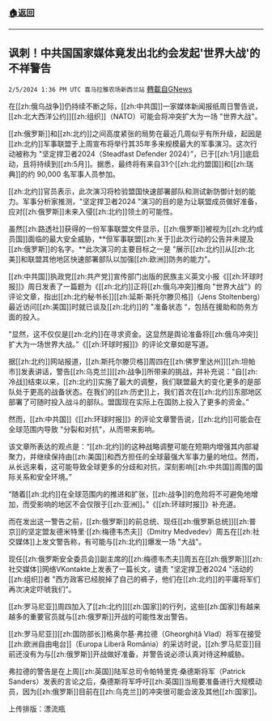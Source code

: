 ###  [:house:返回](README.md)
---


## 讽刺！中共国国家媒体竟发出北约会发起'世界大战'的不祥警告
`2/5/2024 1:36 PM UTC 喜马拉雅农场新西兰站` [轉載自GNews](https://gnews.org/articles/2283132)

在[[zh:俄乌战争]]仍持续不断之际，[[zh:中共国]]一家媒体新闻报纸周日警告说，[[zh:北大西洋公约]][[zh:组织]]（NATO）可能会将冲突扩大为一场 "世界大战"。

[[zh:俄罗斯]]和[[zh:北约]]之间高度紧张的局势在最近几周似乎有所升级，起因是[[zh:北约]]军事联盟于上周宣布将举行其35年多来规模最大的军事演习。这次行动被称为 "坚定捍卫者2024（Steadfast Defender 2024）”，已于[[zh:1月]]底启动，且将持续到[[zh:5月]]。据悉，最终将有来自31个[[zh:北约盟国]]和[[zh:瑞典]]的约 90,000 名军事人员参加。

[[zh:北约]]官员表示，此次演习将检验盟国快速部署部队和测试新防御计划的能力。军事分析家推测，"坚定捍卫者2024 "演习的目的是为让联盟成员做好准备，应对[[zh:俄罗斯]]未来入侵[[zh:北约]]领土的可能性。

虽然[[zh:路透社]]获得的一份军事联盟文件显示，[[zh:俄罗斯]]被视为[[zh:北约成员国]]面临的最大安全威胁，**但军事联盟[[zh:关于]]此次行动的公告并未提及[[zh:俄罗斯]]的名字。**此次演习的主要目标之一是 "展示[[zh:北约]]从[[zh:北美]]和联盟其他地区快速部署部队以加强[[zh:欧洲]]防务的能力"。

[[zh:中共国]]执政党[[zh:共产党]]宣传部门出版的民族主义英文小报《[[zh:环球时报]]》周日发表了一篇题为《[[zh:北约]]正将[[zh:俄乌冲突]]推向 "世界大战"》的评论文章，指出[[zh:北约秘书长]][[zh:延斯·斯托尔滕贝格]]（Jens Stoltenberg）最近访问[[zh:美国]]时就已谈及[[zh:北约]]的 "准备状态 “，包括在援助和防务方面的投入。

"显然，这不仅仅是[[zh:北约]]在寻求资金。这显然是舆论准备将[[zh:俄乌冲突]]扩大为一场世界大战。”《[[zh:环球时报]]》的评论文章如是写道。

据[[zh:北约]]网站报道，[[zh:斯托尔滕贝格]]周四在[[zh:佛罗里达州]][[zh:坦帕市]]发表讲话，警告[[zh:乌克兰]][[zh:战争]]所带来的挑战，并补充说："自[[zh:冷战]]结束以来，[[zh:北约]]实施了最大的调整，我们联盟最大的变化更多的是部队处于更高的战备状态。在我们的[[zh:历史]]上，我们首次在[[zh:北约]]东部地区部署了可随时投入战斗的部队。盟国现在实际上在国防上投入了更多的资金。”

然而，[[zh:中共国]]《[[zh:环球时报]]》的评论文章警告说，[[zh:北约]]可能会在全球范围内导致 "分裂和对抗"，从而带来影响。

该文章所表达的观点是：“[[zh:北约]]的这种战略调整可能在短期内增强其内部凝聚力，并继续保持由[[zh:美国]]和西方担任的全球最强大军事力量的地位。然而，从长远来看，这可能导致全球更多的分歧和对抗，深刻影响[[zh:中共国]]周围的国际关系和安全环境。”

“随着[[zh:北约]]在全球范围内的推进和扩张，[[zh:战争]]的危险将不可避免地增加，而受影响的地区不会仅限于[[zh:亚洲]]。”《[[zh:环球时报]]》补充道。

而在发出这一警告之前，[[zh:俄罗斯]]的前总统、现任[[zh:俄罗斯总统]][[zh:普京]]的坚定盟友德米特里·[[zh:梅德韦杰夫]]（Dmitry Medvedev）周五在[[zh:社交媒体]]上发文警告称，有可能与[[zh:北约]]爆发一场 "大战"。

现任[[zh:俄罗斯安全委员会]]副主席的[[zh:梅德韦杰夫]]周五在[[zh:俄罗斯]][[zh:社交媒体]]网络VKontakte上发表了一篇长文，谴责 "坚定捍卫者2024 "活动的[[zh:组织]]者 "西方政客已经脱掉了自己的裤子，他们在[[zh:北约]]的平庸将军们再次决定吓唬我们"。

[[zh:罗马尼亚]]周四加入了[[zh:北约]][[zh:国家]]的行列，这些[[zh:国家]]有越来越多的重要官员就与[[zh:俄罗斯]]开战的可能性发出警告。

[[zh:罗马尼亚]][[zh:国防部长]]格奥尔基·弗拉德（Gheorghiță Vlad）将军在接受[[zh:欧洲自由电台]]（Europa Liberă România）的采访时说，[[zh:罗马尼亚]]目前还没有为与[[zh:俄罗斯]]开战做好准备，并警告说必须认真对待这种威胁。

弗拉德的警告是在上周[[zh:英国]]陆军总司令帕特里克·桑德斯将军（Patrick Sanders）发表的言论之后，桑德斯将军呼吁[[zh:英国]]当局要准备进行大规模动员，因为[[zh:俄罗斯]]目前在[[zh:乌克兰]]的冲突很可能会波及其他[[zh:国家]]。

上传排版：漂流瓶         
